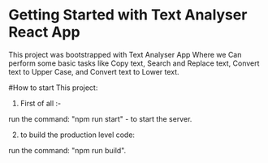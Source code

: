 # Getting Started with Text Analyser React App

This project was bootstrapped with Text Analyser App Where we Can perform some basic tasks like Copy text, Search and Replace text, Convert text to Upper Case, and Convert text to Lower text.


#How to start This project:

1. First of all :-

run the command: "npm run start" - to start the server.

2. to build the production level code: 

run the command: "npm run build".


